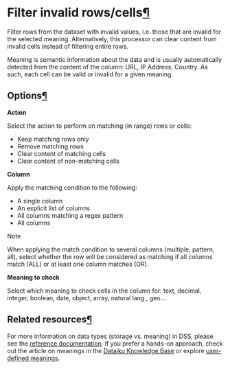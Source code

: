 Filter invalid rows/cells[¶](#filter-invalid-rows-cells "Permalink to this heading")
====================================================================================


Filter rows from the dataset with invalid values, i.e. those that are invalid for the selected meaning. Alternatively, this processor can clear content from invalid cells instead of filtering entire rows.


Meaning is semantic information about the data and is usually automatically detected from the content of the column: URL, IP Address, Country. As such, each cell can be valid or invalid for a given meaning.



Options[¶](#options "Permalink to this heading")
------------------------------------------------


**Action**


Select the action to perform on matching (in range) rows or cells:


* Keep matching rows only
* Remove matching rows
* Clear content of matching cells
* Clear content of non\-matching cells


**Column**


Apply the matching condition to the following:


* A single column
* An explicit list of columns
* All columns matching a regex pattern
* All columns



Note


When applying the match condition to several columns (multiple, pattern, all), select whether the row will be considered as matching if all columns match (ALL) or at least one column matches (OR).



**Meaning to check**


Select which meaning to check cells in the column for: text, decimal, integer, boolean, date, object, array, natural lang., geo…




Related resources[¶](#related-resources "Permalink to this heading")
--------------------------------------------------------------------


For more information on data types (storage vs. meaning) in DSS, please see the [reference documentation](https://doc.dataiku.com/dss/latest/schemas/definitions.html). If you prefer a hands\-on approach, check out the article on meanings in the [Dataiku Knowledge Base](https://knowledge.dataiku.com/latest/courses/basics/explore-data/concept-meaning.html?highlight=meaning) or explore [user\-defined meanings](https://doc.dataiku.com/dss/latest/schemas/user-defined-meanings.html).